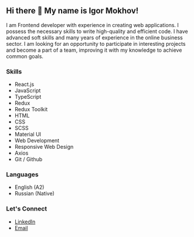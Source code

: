 ## Hi there 👋   My name is Igor Mokhov!

I am Frontend developer with experience in creating web applications. I possess the necessary skills to write high-quality and efficient code. I have advanced soft skills and many years of experience in the online business sector. I am looking for an opportunity to participate in interesting projects and become a part of a team, improving it with my knowledge to achieve common goals.

### Skills

- React.js
- JavaScript
- TypeScript
- Redux
- Redux Toolkit
- HTML
- CSS
- SCSS
- Material UI
- Web Development
- Responsive Web Design
- Axios
- Git / Github

### Languages

- English (A2)
- Russian (Native)

### Let's Connect

- [LinkedIn](https://www.linkedin.com/in/igor-mokhov)
- [Email](mailto:igormokhovid@gmail.com)
